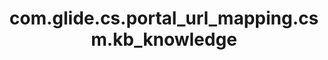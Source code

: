 ---
weight: 321
layout: page
title: com.glide.cs.portal_url_mapping.csm.kb_knowledge
description: ""
value: "/csm?id=kb_article&sys_id={{data.sys_id}}"
---
